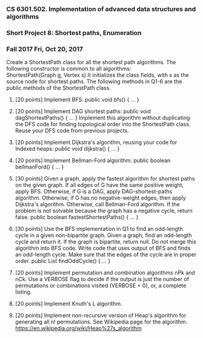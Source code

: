 
### CS 6301.502. Implementation of advanced data structures and algorithms

### Short Project 8: Shortest paths, Enumeration
###  Fall 2017 Fri, Oct 20, 2017


Create a ShortestPath class for all the shortest path algorithms.  The
following constructor is common to all algorithms: <br  />
	ShortestPath(Graph g, Vertex s)
It initializes the class fields, with s as the source node for
shortest paths.  The following methods in Q1-6 are the public methods
of the ShortestPath class.

1. [20 points]  Implement BFS:
	public void bfs() { ... }

2. [20 points]  Implement DAG shortest paths:
	public void dagShortestPaths() { ... }
   Implement this algorithm without duplicating the DFS code for
   finding topological order into the ShortestPath class.
   Reuse your DFS code from previous projects.
   
3. [20 points]  Implement Dijkstra's algorithm, reusing your code for Indexed heaps:
	public void dijkstra() { ... }
   

4. [20 points]  Implement Bellman-Ford algorithm:
	public boolean bellmanFord() { ... }

5. [30 points]
   Given a graph, apply the fastest algorithm for shortest paths on
   the given graph.  If all edges of G have the same positive weight,
   apply BFS.  Otherwise, if G is a DAG, apply DAG-shortest-paths
   algorithm.  Otherwise, if G has no negative-weight edges, then
   apply Dijkstra's algorithm.  Otherwise, call Bellman-Ford
   algorithm.  If the problem is not solvable because the graph has a
   negative cycle, return false.
   	public boolean fastestShortestPaths() { ... }

6. [30 points]
   Use the BFS implementation in Q1 to find an odd-length cycle in a
   given non-bipartite graph.  Given a graph, find an odd-length cycle
   and return it.  If the graph is bipartite, return null.
   Do not merge this algorithm into BFS code.  Write code that uses
   output of BFS and finds an odd-length cycle.  Make sure that the
   edges of the cycle are in proper order.
	public List<Edge> findOddCycle() { ... }

7. [20 points]
   Implement permutation and combination algorithms nPk and nCk.
   Use a VERBOSE flag to decide if the output is just the number
   of permutations or combinations visited (VERBOSE = 0), or, a
   complete listing.

8. [20 points]
   Implement Knuth's L algorithm.

9. [20 points]
   Implement non-recursive version of Heap's algorithm for generating
   all n! permutations.  See Wikipedia page for the algorithm.
   https://en.wikipedia.org/wiki/Heap%27s_algorithm
